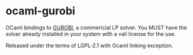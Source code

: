 # ocaml-gurobi
OCaml bindings to [GUROBI](http://www.gurobi.com/products/gurobi-optimizer), a commericial LP
solver. You MUST have the solver already installed in your system with a vali license for the use.

Released under the terms of LGPL-2.1 with Ocaml linking exception.
